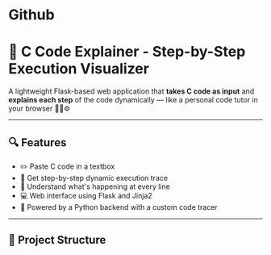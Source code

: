 # Github
# 🧠 C Code Explainer - Step-by-Step Execution Visualizer

A lightweight Flask-based web application that **takes C code as input** and **explains each step** of the code dynamically — like a personal code tutor in your browser 👨‍🏫⚙️

---

## 🔍 Features

- ✏️ Paste C code in a textbox
- 🧵 Get step-by-step dynamic execution trace
- 🔎 Understand what's happening at every line
- 💻 Web interface using Flask and Jinja2
- 🧠 Powered by a Python backend with a custom code tracer

---

## 📂 Project Structure


